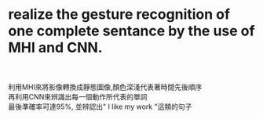 # realize the gesture recognition of one complete sentance by the use of MHI and CNN.

<br>
<br> 利用MHI來將影像轉換成靜態圖像,顏色深淺代表著時間先後順序
<br> 再利用CNN來辨識出每一個動作所代表的單詞
<br> 最後準確率可達95%, 並辨認出" I like my work "這類的句子
